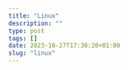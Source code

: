 ```yaml
---
title: "Linux"
description: ""
type: post
tags: []
date: 2023-10-27T17:30:20+01:00
slug: "linux"
---
```

